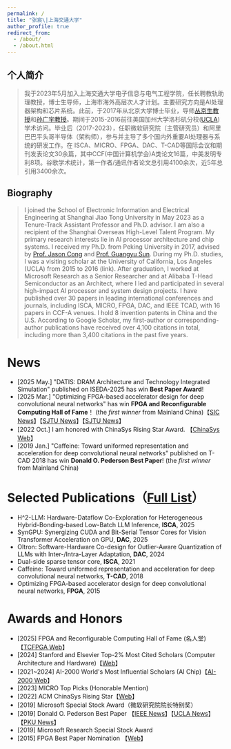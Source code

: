 ```yaml
---
permalink: /
title: "张宸\|上海交通大学"
author_profile: true
redirect_from: 
  - /about/
  - /about.html
---
```


## 个人简介

> 我于2023年5月加入上海交通大学电子信息与电气工程学院，任长聘教轨助理教授，博士生导师，上海市海外高层次人才计划。主要研究方向是AI处理器架构和芯片系统。此前，于2017年从北京大学博士毕业，导师[丛京生教授](https://vast.cs.ucla.edu/people/faculty/jason-cong)和[孙广宇教授](https://ic.pku.edu.cn/szdw/zzjs/sjzdhyjsxtx1/sgy/index.htm)。期间于2015-2016前往美国加州大学洛杉矶分校([UCLA]((https://vast.cs.ucla.edu/people/alumni/chen-zhang)))学术访问。毕业后（2017-2023），任职微软研究院（主管研究员）和阿里巴巴平头哥半导体（架构师），参与并主导了多个国内外重要AI处理器与系统的研发工作。在 ISCA、MICRO、FPGA、DAC、T-CAD等国际会议和期刊发表论文30余篇，其中CCF(中国计算机学会)A类论文16篇，中美发明专利8项。谷歌学术统计，第一作者/通讯作者论文总引用4100余次，近5年总引用3400余次。


## Biography

> I joined the School of Electronic Information and Electrical Engineering at Shanghai Jiao Tong University in May 2023 as a Tenure-Track Assistant Professor and Ph.D. advisor. I am also a recipient of the Shanghai Overseas High-Level Talent Program. My primary research interests lie in AI processor architecture and chip systems. I received my Ph.D. from Peking University in 2017, advised by [Prof. Jason Cong](https://vast.cs.ucla.edu/people/faculty/jason-cong) and [Prof. Guangyu Sun](https://ic.pku.edu.cn/szdw/zzjs/sjzdhyjsxtx1/sgy/index.htm). During my Ph.D. studies, I was a visiting scholar at the University of California, Los Angeles (UCLA) from 2015 to 2016 (link). After graduation, I worked at Microsoft Research as a Senior Researcher and at Alibaba T-Head Semiconductor as an Architect, where I led and participated in several high-impact AI processor and system design projects. I have published over 30 papers in leading international conferences and journals, including ISCA, MICRO, FPGA, DAC, and IEEE TCAD, with 16 papers in CCF-A venues. I hold 8 invention patents in China and the U.S. According to Google Scholar, my first-author or corresponding-author publications have received over 4,100 citations in total, including more than 3,400 citations in the past five years.

News
======
- [2025 May.] "DATIS: DRAM Architecture and Technology Integrated Simulation" published on ISEDA-2025 has win **Best Paper Award**!
- [2025 Mar.] "Optimizing FPGA-based accelerator design for deep convolutional neural networks" has win **FPGA and Reconfigurable Computing Hall of Fame**！ (the *first winner* from Mainland China)【[SIC News](https://mp.weixin.qq.com/s/ZKNA4BI9bxbInRNhaJVlLg)】【[SJTU News](https://mp.weixin.qq.com/s/vpba44-PizkJ_xq2F9I0Uw)】【[SJTU News](https://news.sjtu.edu.cn/jdyw/20250305/207749.html)】
- [2022 Oct.] I am honored with ChinaSys Rising Star Award. 【[ChinaSys Web](https://chinasys.org/doku.php?id=awards)】
- [2019 Jan.] "Caffeine: Toward uniformed representation and acceleration for deep convolutional neural networks" published on T-CAD 2018 has win **Donald O. Pederson Best Paper**! (the *first winner* from Mainland China)

Selected Publications（[Full List](https://chenzhangsjtu.github.io/publications/)）
======
- H^2-LLM: Hardware-Dataflow Co-Exploration for Heterogeneous Hybrid-Bonding-based Low-Batch LLM Inference, **ISCA**, 2025
- SynGPU: Synergizing CUDA and Bit-Serial Tensor Cores for Vision Transformer Acceleration on GPU, **DAC**, 2025
- Oltron: Software-Hardware Co-design for Outlier-Aware Quantization of LLMs with Inter-/Intra-Layer Adaptation, **DAC**, 2024
- Dual-side sparse tensor core, **ISCA**, 2021
- Caffeine: Toward uniformed representation and acceleration for deep convolutional neural networks, **T-CAD**, 2018
- Optimizing FPGA-based accelerator design for deep convolutional neural networks, **FPGA**, 2015


Awards and Honors
======
- [2025] FPGA and Reconfigurable Computing Hall of Fame (名人堂) 【[TCFPGA Web](https://tcfpga.org/books/hall-of-fame/page/hall-of-fame-inductees)】
- [2024] Stanford and Elsevier Top-2% Most Cited Scholars (Computer Architecture and Hardware)【[Web](https://topresearcherslist.com/Home/Profile/899190)】
- [2021~2024] AI-2000 World's Most Influential Scholars (AI Chip)【[AI-2000 Web](https://www.aminer.cn/ai2000/ct)】
- [2023] MICRO Top Picks (Honorable Mention)
- [2022] ACM ChinaSys Rising Star【[Web](https://chinasys.org/doku.php?id=awards)】
- [2019] Microsoft Special Stock Award（微软研究院院长特别奖）
- [2019] Donald O. Pederson Best Paper 【[IEEE News](https://ieee-ceda.org/awards/donald-o-pederson-award#recipients)】【[UCLA News](https://www.cs.ucla.edu/2019-donald-o-pederson-best-paper-award/)】【[PKU News](https://cs.pku.edu.cn/info/1263/2440.htm)】
- [2019] Microsoft Research Special Stock Award
- [2015] FPGA Best Paper Nomination 【[Web](https://www.isfpga.org/past/fpga2015/index.html)】
